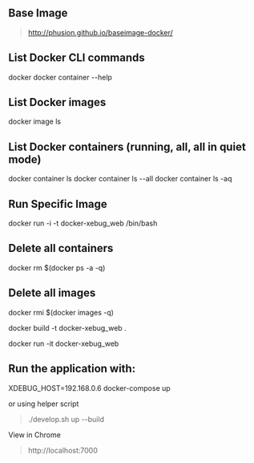 ## Base Image 
> http://phusion.github.io/baseimage-docker/

## List Docker CLI commands
docker
docker container --help

## List Docker images
docker image ls

## List Docker containers (running, all, all in quiet mode)
docker container ls
docker container ls --all
docker container ls -aq

## Run Specific Image
docker run -i -t docker-xebug_web /bin/bash

## Delete all containers
docker rm $(docker ps -a -q)

## Delete all images
docker rmi $(docker images -q)

docker build -t docker-xebug_web . 

docker run -it docker-xebug_web

## Run the application with:
XDEBUG_HOST=192.168.0.6 docker-compose up

or using helper script
> ./develop.sh up --build

View in Chrome
> http://localhost:7000
